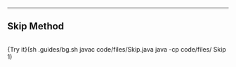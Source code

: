 ----------

## Skip Method

```java

```

{Try it}(sh .guides/bg.sh javac code/files/Skip.java java -cp code/files/ Skip 1)